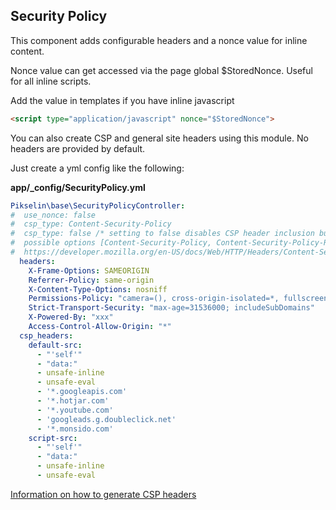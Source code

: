 ## Security Policy

This component adds configurable headers and a nonce value for inline content.

Nonce value can get accessed via the page global $StoredNonce. Useful for all inline scripts.

Add the value in templates if you have inline javascript

```html
<script type="application/javascript" nonce="$StoredNonce">
```

You can also create CSP and general site headers using this module. No headers are provided by default.

Just create a yml config like the following:

**app/_config/SecurityPolicy.yml**

```yaml
Pikselin\base\SecurityPolicyController:
#  use_nonce: false
#  csp_type: Content-Security-Policy
#  csp_type: false /* setting to false disables CSP header inclusion but won't disable standard headers*/
#  possible options [Content-Security-Policy, Content-Security-Policy-Report-Only, false]
#  https://developer.mozilla.org/en-US/docs/Web/HTTP/Headers/Content-Security-Policy
  headers:
    X-Frame-Options: SAMEORIGIN
    Referrer-Policy: same-origin
    X-Content-Type-Options: nosniff
    Permissions-Policy: "camera=(), cross-origin-isolated=*, fullscreen=(*)"
    Strict-Transport-Security: "max-age=31536000; includeSubDomains"
    X-Powered-By: "xxx"
    Access-Control-Allow-Origin: "*"
  csp_headers:
    default-src:
      - "'self'"
      - "data:"
      - unsafe-inline
      - unsafe-eval      
      - '*.googleapis.com'
      - '*.hotjar.com'
      - '*.youtube.com'
      - 'googleads.g.doubleclick.net'
      - '*.monsido.com'
    script-src:
      - "'self'"
      - "data:"
      - unsafe-inline
      - unsafe-eval    
```

[Information on how to generate CSP headers](https://report-uri.com/home/generate)
